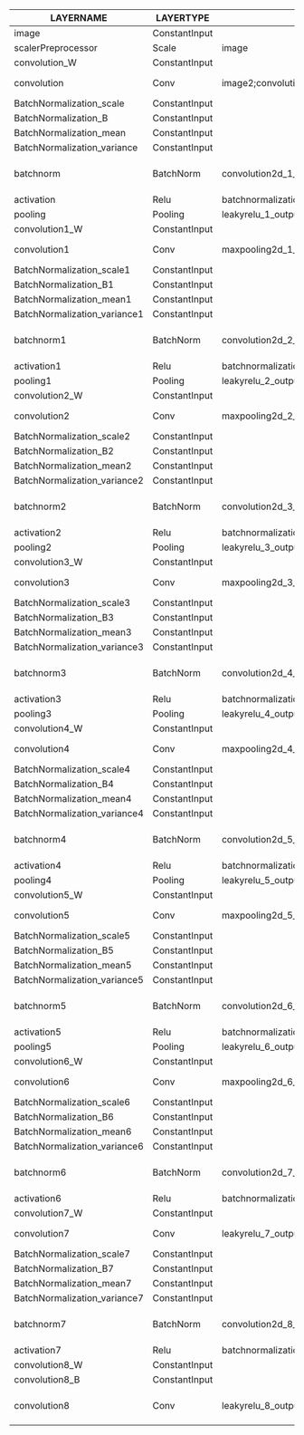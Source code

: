 |          LAYERNAME           |   LAYERTYPE   |                                                          INPUTNAMES                                                          |         OUTPUTNAMES         |                 INPUTSHAPES                  |                 OUTPUTSHAPES                 |
|------------------------------|---------------|------------------------------------------------------------------------------------------------------------------------------|-----------------------------|----------------------------------------------|----------------------------------------------|
| image                        | ConstantInput |                                                                                                                              |                             | [[1,3,416,416]]                              | [[1,3,416,416]]                              |
| scalerPreprocessor           | Scale         | image                                                                                                                        | image2                      | [[1,3,416,416]]                              | [[1,3,416,416]]                              |
| convolution_W                | ConstantInput |                                                                                                                              |                             | [[16,3,3,3]]                                 | [[16,3,3,3]]                                 |
| convolution                  | Conv          | image2;convolution_W                                                                                                         | convolution2d_1_output      | [[1,3,416,416],[16,3,3,3]]                   | [[1,16,416,416]]                             |
| BatchNormalization_scale     | ConstantInput |                                                                                                                              |                             | [[16]]                                       | [[16]]                                       |
| BatchNormalization_B         | ConstantInput |                                                                                                                              |                             | [[16]]                                       | [[16]]                                       |
| BatchNormalization_mean      | ConstantInput |                                                                                                                              |                             | [[16]]                                       | [[16]]                                       |
| BatchNormalization_variance  | ConstantInput |                                                                                                                              |                             | [[16]]                                       | [[16]]                                       |
| batchnorm                    | BatchNorm     | convolution2d_1_output;BatchNormalization_scale;BatchNormalization_B;BatchNormalization_mean;BatchNormalization_variance     | batchnormalization_1_output | [[1,16,416,416],[16],[16],[16],[16]]         | [[1,16,416,416],[16],[16],[16],[16]]         |
| activation                   | Relu          | batchnormalization_1_output                                                                                                  | leakyrelu_1_output          | [[1,16,416,416]]                             | [[1,16,416,416]]                             |
| pooling                      | Pooling       | leakyrelu_1_output                                                                                                           | maxpooling2d_1_output       | [[1,16,416,416]]                             | [[1,16,208,208]]                             |
| convolution1_W               | ConstantInput |                                                                                                                              |                             | [[32,16,3,3]]                                | [[32,16,3,3]]                                |
| convolution1                 | Conv          | maxpooling2d_1_output;convolution1_W                                                                                         | convolution2d_2_output      | [[1,16,208,208],[32,16,3,3]]                 | [[1,32,208,208]]                             |
| BatchNormalization_scale1    | ConstantInput |                                                                                                                              |                             | [[32]]                                       | [[32]]                                       |
| BatchNormalization_B1        | ConstantInput |                                                                                                                              |                             | [[32]]                                       | [[32]]                                       |
| BatchNormalization_mean1     | ConstantInput |                                                                                                                              |                             | [[32]]                                       | [[32]]                                       |
| BatchNormalization_variance1 | ConstantInput |                                                                                                                              |                             | [[32]]                                       | [[32]]                                       |
| batchnorm1                   | BatchNorm     | convolution2d_2_output;BatchNormalization_scale1;BatchNormalization_B1;BatchNormalization_mean1;BatchNormalization_variance1 | batchnormalization_2_output | [[1,32,208,208],[32],[32],[32],[32]]         | [[1,32,208,208],[32],[32],[32],[32]]         |
| activation1                  | Relu          | batchnormalization_2_output                                                                                                  | leakyrelu_2_output          | [[1,32,208,208]]                             | [[1,32,208,208]]                             |
| pooling1                     | Pooling       | leakyrelu_2_output                                                                                                           | maxpooling2d_2_output       | [[1,32,208,208]]                             | [[1,32,104,104]]                             |
| convolution2_W               | ConstantInput |                                                                                                                              |                             | [[64,32,3,3]]                                | [[64,32,3,3]]                                |
| convolution2                 | Conv          | maxpooling2d_2_output;convolution2_W                                                                                         | convolution2d_3_output      | [[1,32,104,104],[64,32,3,3]]                 | [[1,64,104,104]]                             |
| BatchNormalization_scale2    | ConstantInput |                                                                                                                              |                             | [[64]]                                       | [[64]]                                       |
| BatchNormalization_B2        | ConstantInput |                                                                                                                              |                             | [[64]]                                       | [[64]]                                       |
| BatchNormalization_mean2     | ConstantInput |                                                                                                                              |                             | [[64]]                                       | [[64]]                                       |
| BatchNormalization_variance2 | ConstantInput |                                                                                                                              |                             | [[64]]                                       | [[64]]                                       |
| batchnorm2                   | BatchNorm     | convolution2d_3_output;BatchNormalization_scale2;BatchNormalization_B2;BatchNormalization_mean2;BatchNormalization_variance2 | batchnormalization_3_output | [[1,64,104,104],[64],[64],[64],[64]]         | [[1,64,104,104],[64],[64],[64],[64]]         |
| activation2                  | Relu          | batchnormalization_3_output                                                                                                  | leakyrelu_3_output          | [[1,64,104,104]]                             | [[1,64,104,104]]                             |
| pooling2                     | Pooling       | leakyrelu_3_output                                                                                                           | maxpooling2d_3_output       | [[1,64,104,104]]                             | [[1,64,52,52]]                               |
| convolution3_W               | ConstantInput |                                                                                                                              |                             | [[128,64,3,3]]                               | [[128,64,3,3]]                               |
| convolution3                 | Conv          | maxpooling2d_3_output;convolution3_W                                                                                         | convolution2d_4_output      | [[1,64,52,52],[128,64,3,3]]                  | [[1,128,52,52]]                              |
| BatchNormalization_scale3    | ConstantInput |                                                                                                                              |                             | [[128]]                                      | [[128]]                                      |
| BatchNormalization_B3        | ConstantInput |                                                                                                                              |                             | [[128]]                                      | [[128]]                                      |
| BatchNormalization_mean3     | ConstantInput |                                                                                                                              |                             | [[128]]                                      | [[128]]                                      |
| BatchNormalization_variance3 | ConstantInput |                                                                                                                              |                             | [[128]]                                      | [[128]]                                      |
| batchnorm3                   | BatchNorm     | convolution2d_4_output;BatchNormalization_scale3;BatchNormalization_B3;BatchNormalization_mean3;BatchNormalization_variance3 | batchnormalization_4_output | [[1,128,52,52],[128],[128],[128],[128]]      | [[1,128,52,52],[128],[128],[128],[128]]      |
| activation3                  | Relu          | batchnormalization_4_output                                                                                                  | leakyrelu_4_output          | [[1,128,52,52]]                              | [[1,128,52,52]]                              |
| pooling3                     | Pooling       | leakyrelu_4_output                                                                                                           | maxpooling2d_4_output       | [[1,128,52,52]]                              | [[1,128,26,26]]                              |
| convolution4_W               | ConstantInput |                                                                                                                              |                             | [[256,128,3,3]]                              | [[256,128,3,3]]                              |
| convolution4                 | Conv          | maxpooling2d_4_output;convolution4_W                                                                                         | convolution2d_5_output      | [[1,128,26,26],[256,128,3,3]]                | [[1,256,26,26]]                              |
| BatchNormalization_scale4    | ConstantInput |                                                                                                                              |                             | [[256]]                                      | [[256]]                                      |
| BatchNormalization_B4        | ConstantInput |                                                                                                                              |                             | [[256]]                                      | [[256]]                                      |
| BatchNormalization_mean4     | ConstantInput |                                                                                                                              |                             | [[256]]                                      | [[256]]                                      |
| BatchNormalization_variance4 | ConstantInput |                                                                                                                              |                             | [[256]]                                      | [[256]]                                      |
| batchnorm4                   | BatchNorm     | convolution2d_5_output;BatchNormalization_scale4;BatchNormalization_B4;BatchNormalization_mean4;BatchNormalization_variance4 | batchnormalization_5_output | [[1,256,26,26],[256],[256],[256],[256]]      | [[1,256,26,26],[256],[256],[256],[256]]      |
| activation4                  | Relu          | batchnormalization_5_output                                                                                                  | leakyrelu_5_output          | [[1,256,26,26]]                              | [[1,256,26,26]]                              |
| pooling4                     | Pooling       | leakyrelu_5_output                                                                                                           | maxpooling2d_5_output       | [[1,256,26,26]]                              | [[1,256,13,13]]                              |
| convolution5_W               | ConstantInput |                                                                                                                              |                             | [[512,256,3,3]]                              | [[512,256,3,3]]                              |
| convolution5                 | Conv          | maxpooling2d_5_output;convolution5_W                                                                                         | convolution2d_6_output      | [[1,256,13,13],[512,256,3,3]]                | [[1,512,13,13]]                              |
| BatchNormalization_scale5    | ConstantInput |                                                                                                                              |                             | [[512]]                                      | [[512]]                                      |
| BatchNormalization_B5        | ConstantInput |                                                                                                                              |                             | [[512]]                                      | [[512]]                                      |
| BatchNormalization_mean5     | ConstantInput |                                                                                                                              |                             | [[512]]                                      | [[512]]                                      |
| BatchNormalization_variance5 | ConstantInput |                                                                                                                              |                             | [[512]]                                      | [[512]]                                      |
| batchnorm5                   | BatchNorm     | convolution2d_6_output;BatchNormalization_scale5;BatchNormalization_B5;BatchNormalization_mean5;BatchNormalization_variance5 | batchnormalization_6_output | [[1,512,13,13],[512],[512],[512],[512]]      | [[1,512,13,13],[512],[512],[512],[512]]      |
| activation5                  | Relu          | batchnormalization_6_output                                                                                                  | leakyrelu_6_output          | [[1,512,13,13]]                              | [[1,512,13,13]]                              |
| pooling5                     | Pooling       | leakyrelu_6_output                                                                                                           | maxpooling2d_6_output       | [[1,512,13,13]]                              | [[1,512,12,12]]                              |
| convolution6_W               | ConstantInput |                                                                                                                              |                             | [[1024,512,3,3]]                             | [[1024,512,3,3]]                             |
| convolution6                 | Conv          | maxpooling2d_6_output;convolution6_W                                                                                         | convolution2d_7_output      | [[1,512,12,12],[1024,512,3,3]]               | [[1,1024,12,12]]                             |
| BatchNormalization_scale6    | ConstantInput |                                                                                                                              |                             | [[1024]]                                     | [[1024]]                                     |
| BatchNormalization_B6        | ConstantInput |                                                                                                                              |                             | [[1024]]                                     | [[1024]]                                     |
| BatchNormalization_mean6     | ConstantInput |                                                                                                                              |                             | [[1024]]                                     | [[1024]]                                     |
| BatchNormalization_variance6 | ConstantInput |                                                                                                                              |                             | [[1024]]                                     | [[1024]]                                     |
| batchnorm6                   | BatchNorm     | convolution2d_7_output;BatchNormalization_scale6;BatchNormalization_B6;BatchNormalization_mean6;BatchNormalization_variance6 | batchnormalization_7_output | [[1,1024,12,12],[1024],[1024],[1024],[1024]] | [[1,1024,12,12],[1024],[1024],[1024],[1024]] |
| activation6                  | Relu          | batchnormalization_7_output                                                                                                  | leakyrelu_7_output          | [[1,1024,12,12]]                             | [[1,1024,12,12]]                             |
| convolution7_W               | ConstantInput |                                                                                                                              |                             | [[1024,1024,3,3]]                            | [[1024,1024,3,3]]                            |
| convolution7                 | Conv          | leakyrelu_7_output;convolution7_W                                                                                            | convolution2d_8_output      | [[1,1024,12,12],[1024,1024,3,3]]             | [[1,1024,12,12]]                             |
| BatchNormalization_scale7    | ConstantInput |                                                                                                                              |                             | [[1024]]                                     | [[1024]]                                     |
| BatchNormalization_B7        | ConstantInput |                                                                                                                              |                             | [[1024]]                                     | [[1024]]                                     |
| BatchNormalization_mean7     | ConstantInput |                                                                                                                              |                             | [[1024]]                                     | [[1024]]                                     |
| BatchNormalization_variance7 | ConstantInput |                                                                                                                              |                             | [[1024]]                                     | [[1024]]                                     |
| batchnorm7                   | BatchNorm     | convolution2d_8_output;BatchNormalization_scale7;BatchNormalization_B7;BatchNormalization_mean7;BatchNormalization_variance7 | batchnormalization_8_output | [[1,1024,12,12],[1024],[1024],[1024],[1024]] | [[1,1024,12,12],[1024],[1024],[1024],[1024]] |
| activation7                  | Relu          | batchnormalization_8_output                                                                                                  | leakyrelu_8_output          | [[1,1024,12,12]]                             | [[1,1024,12,12]]                             |
| convolution8_W               | ConstantInput |                                                                                                                              |                             | [[125,1024,1,1]]                             | [[125,1024,1,1]]                             |
| convolution8_B               | ConstantInput |                                                                                                                              |                             | [[125]]                                      | [[125]]                                      |
| convolution8                 | Conv          | leakyrelu_8_output;convolution8_W;convolution8_B                                                                             | grid                        | [[1,1024,12,12],[125,1024,1,1],[125]]        | [[1,125,12,12]]                              |
